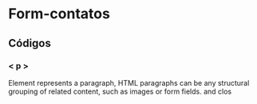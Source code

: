 # Form-contatos

## Códigos

### < p >

Element represents a paragraph, HTML paragraphs can be any structural grouping of related content, such as images or form fields. and clos

### 
